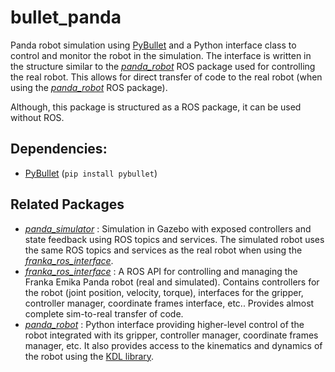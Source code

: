 # bullet_panda

Panda robot simulation using [PyBullet](https://www.pybullet.org) and a Python interface class to control and monitor the robot in the simulation. The interface is written in the structure similar to the [*panda_robot*](https://github.com/justagist/panda_robot) ROS package used for controlling the real robot. This allows for direct transfer of code to the real robot (when using the [*panda_robot*](https://github.com/justagist/panda_robot) ROS package).

Although, this package is structured as a ROS package, it can be used without ROS.

## Dependencies:

- [PyBullet](https://www.pybullet.org) (`pip install pybullet`)

## Related Packages
- [*panda_simulator*](https://github.com/justagist/panda_simulator) : Simulation in Gazebo with exposed controllers and state feedback using ROS topics and services. The simulated robot uses the same ROS topics and services as the real robot when using the [*franka_ros_interface*](https://github.com/justagist/franka_ros_interface).
- [*franka_ros_interface*](https://github.com/justagist/franka_ros_interface) : A ROS API for controlling and managing the Franka Emika Panda robot (real and simulated). Contains controllers for the robot (joint position, velocity, torque), interfaces for the gripper, controller manager, coordinate frames interface, etc.. Provides almost complete sim-to-real transfer of code.
- [*panda_robot*](https://github.com/justagist/panda_robot) : Python interface providing higher-level control of the robot integrated with its gripper, controller manager, coordinate frames manager, etc. It also provides access to the kinematics and dynamics of the robot using the [KDL library](http://wiki.ros.org/kdl).